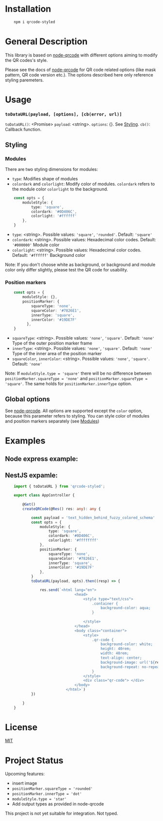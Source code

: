 # Installation

```bash
    npm i qrcode-styled
```

# General Description

This library is based on [node-qrcode](https://www.npmjs.com/package/qrcode) with different options aiming to modify the QR codes's style.

Please see the docs of [node-qrcode](https://www.npmjs.com/package/qrcode) for QR code related options (like mask pattern, QR code version etc.). The options described here only reference styling paremeters.

# Usage

### `toDataURL(payload, [options], [cb(error, url)]`

`toDataURL()`: \<Promise\>
`payload`: \<string\>.
`options`: {}. See [Styling](##Styling).
`cb()`: Callback function. 

## Styling

### Modules

There are two styling dimensions for modules:
* `type`: Modifies shape of modules
* `colordark` and `colorlight`: Modify color of modules. `colordark` refers to the module color `colorlight` to the background. 

```typescript 
    const opts = {
        moduleStyle: {
            type: 'square',
            colordark: '#0D406C', 
            colorlight: '#ffffff'
        },
    }
```

* `type`: \<string\>. Possible values: `'square'`, `'rounded'`. Default: `'square'`
* `colordark`: \<string\>. Possible values: Hexadecimal color codes. Default: `'#000000'`
    Module color
* `colorlight`: \<string\>. Possible values: Hexadecimal color codes. Default: `'#ffffff'`
    Background color

Note: If you don't choose white as background, or background and module color only differ slightly, please test the QR code for usability.


### Position markers

```typescript
    const opts = {
        moduleStyle: {},
        positionMarker: {
            squareType: 'none',
            squareColor: '#7826E1',
            innerType: 'square',
            innerColor: '#19DE7F'
          },
    }
```

* `squareType`: \<string\>. Possible values: `'none'`, `'square'`. Default: `'none'`
    Type of the outer position marker frame
* `innerType`: \<string\>. Possible values: `'none'`, `'square'`. Default: `'none'`
    Type of the inner area of the position marker
* `squareColor`, `innerColor`: \<string\>. Possible values: `'none'`, `'square'`. Default: `'none'`

Note: If `moduleStyle.type = 'square'` there will be no difference between `positionMarker.squareType = 'none'` and `positionMarker.squareType = 'square'`. The same holds for `positionMarker.innerType` option.

<!-- ### Add an image

```typescript
    const opts = {
        moduleStyle: {},
        positionMarker: {},
        image: 'src/assets/image.svg',
    }
```

* With the image key, provide a path starting with the directory on the `nodes_modules` level. Path may have `/` or not. 

* You have to provide the file format suffix. You can provide the file in the following formats:
    | Image format |
    | ------------ |
    |     .svg     | -->
    

## Global options

See [node-qrcode](https://www.npmjs.com/package/qrcode#qr-code-options). All options are supported except the `color` option, because this parameter refers to styling. You can style color of modules and position markers separately (see [Modules](###Modules))

# Examples

## Node express example:



## NestJS expamle:
```typescript
    import { toDataURL } from 'qrcode-styled';

    export class AppController {
  
        @Get()
        createQRCode(@Res() res: any): any {

            const payload = 'text_hidden_behind_fuzzy_colored_schema'
            const opts = {
                moduleStyle: {
                    type: 'square',
                    colordark: '#0D406C', 
                    colorlight: '#ffffffff'
                },
                positionMarker: {
                    squareType: 'none',
                    squareColor: '#7826E1',
                    innerType: 'square',
                    innerColor: '#19DE7F'
                },
            }
            toDataURL(payload, opts).then((resp) => {

                res.send(`<html lang="en">
                                <head>
                                    <style type="text/css">
                                        .container {
                                            background-color: aqua;
                                        }
                            
                                    </style>
                                </head>
                                <body class="container">
                                    <style>
                                        .qr-code {
                                            background-color: white;
                                            height: 40rem;
                                            width: 40rem;
                                            text-align: center;
                                            background-image: url('${resp}');
                                            background-repeat: no-repeat;
                                        }
                                    </style>
                                    <div class="qr-code"> </div>
                                </body>
                            </html>`)
            })
            
        }
    }
```

<!-- If you are using Typescript, please add

```javascript
    "qrcode-styled": [
        "../qrcode-styled/bin"
    ],

```
to your `paths` key in `tsconfig.json`. -->

# License

[MIT](https://choosealicense.com/licenses/mit/)

# Project Status

Upcoming features:
*  insert image
* `positionMarker.squareType = 'rounded'`
* `positionMarker.innerType = 'dot'`
* `moduleStyle.type = 'star'`
* Add output types as provided in node-qrcode

This project is not yet suitable for integration. Not typed.
